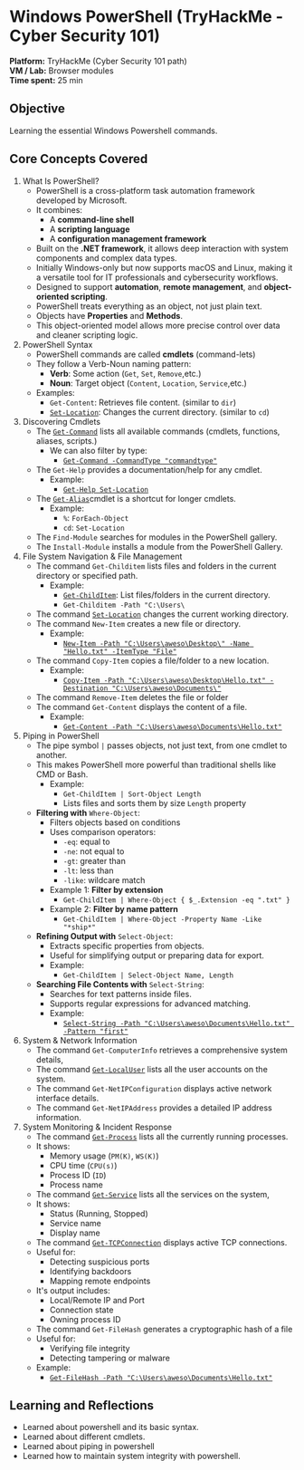 # Windows PowerShell (TryHackMe - Cyber Security 101)
**Platform:** TryHackMe (Cyber Security 101 path)  
**VM / Lab:** Browser modules  
**Time spent:** 25 min

## Objective
Learning the essential Windows Powershell commands.

## Core Concepts Covered
1. What Is PowerShell?
    - PowerShell is a cross-platform task automation framework developed by Microsoft.
    - It combines:
        * A **command-line shell**
        * A **scripting language**
        * A **configuration management framework**
    - Built on the **.NET framework**, it allows deep interaction with system components and complex data types.
    - Initially Windows-only but now supports macOS and Linux, making it a versatile tool for IT professionals and cybersecurity workflows.
    - Designed to support **automation**, **remote management**, and **object-oriented scripting**.
    - PowerShell treats everything as an object, not just plain text.
    - Objects have **Properties** and **Methods**.
    - This object-oriented model allows more precise control over data and cleaner scripting logic.
2. PowerShell Syntax
    - PowerShell commands are called **cmdlets** (command-lets)
    - They follow a Verb-Noun naming pattern:
        * **Verb**: Some action (`Get`, `Set`, `Remove`,etc.)
        * **Noun**: Target object (`Content`, `Location`, `Service`,etc.)
    - Examples:
        * `Get-Content`: Retrieves file content. (similar to `dir`)
        * [`Set-Location`](images/set_location_cmd.jpg): Changes the current directory. (similar to `cd`)
3. Discovering Cmdlets
    - The [`Get-Command`](images/get_command.jpg) lists all available commands (cmdlets, functions, aliases, scripts.)
        - We can also filter by type:
            * [`Get-Command -CommandType "commandtype"`](images/filter_cmdlets.jpg)
    - The `Get-Help` provides a documentation/help for any cmdlet.
        - Example:
            * [`Get-Help Set-Location`](images/get-help_cmd.jpg)
    - The [`Get-Alias`](images/get-alias_cmd.jpg)cmdlet is a shortcut for longer cmdlets.
        - Example:
            * `%`: `ForEach-Object`
            * `cd`: `Set-Location`
    - The `Find-Module` searches for modules in the PowerShell gallery.
    - The `Install-Module` installs a module from the PowerShell Gallery.
4. File System Navigation & File Management
    - The command `Get-Childitem` lists files and folders in the current directory or specified path.
        - Example:
            * [`Get-ChildItem`](images/get-childitem_cmd.jpg): List files/folders in the current directory.
            * `Get-Childitem -Path "C:\Users\`
    - The command [`Set-Location`](images/set-location_cmd.jpg) changes the current working directory.
    - The command `New-Item` creates a new file or directory.
        - Example:
            * [`New-Item -Path "C:\Users\aweso\Desktop\" -Name "Hello.txt" -ItemType "File"`](images/new-item_cmd.jpg)
    - The command `Copy-Item` copies a file/folder to a new location.
        - Example:
            * [`Copy-Item -Path "C:\Users\aweso\Desktop\Hello.txt" -Destination "C:\Users\aweso\Documents\"`](images/Copy-item_cmd.jpg)
    - The command `Remove-Item` deletes the file or folder
    - The command `Get-Content` displays the content of a file.
        - Example:
            * [`Get-Content -Path "C:\Users\aweso\Documents\Hello.txt"`](images/get-content_cmd.jpg)
5. Piping in PowerShell
    - The pipe symbol `|` passes objects, not just text, from one cmdlet to another.
    - This makes PowerShell more powerful than traditional shells like CMD or Bash.
        - Example:
            * `Get-ChildItem | Sort-Object Length`
            * Lists files and sorts them by size `Length` property
    - **Filtering with** `Where-Object`:
        - Filters objects based on conditions
        - Uses comparison operators:
            * `-eq`: equal to
            * `-ne`: not equal to
            * `-gt`: greater than
            * `-lt`: less than
            * `-like`: wildcare match
        - Example 1: **Filter by extension**
            * `Get-ChildItem | Where-Object { $_.Extension -eq ".txt" }`
        - Example 2: **Filter by name pattern**
            * `Get-ChildItem | Where-Object -Property Name -Like "*ship*"`
    - **Refining Output with** `Select-Object`:
       - Extracts specific properties from objects.
       - Useful for simplifying output or preparing data for export.
       - Example:
            * `Get-ChildItem | Select-Object Name, Length`
    - **Searching File Contents with** `Select-String`:
        - Searches for text patterns inside files.
        - Supports regular expressions for advanced matching.
        - Example:
            * [`Select-String -Path "C:\Users\aweso\Documents\Hello.txt" -Pattern "first"`](images/select-string_cmd.jpg)
6. System & Network Information
    - The command `Get-ComputerInfo` retrieves a comprehensive system details,
    - The command [`Get-LocalUser`](images/get-localuser_cmd.jpg) lists all the user accounts on the system.
    - The command `Get-NetIPConfiguration` displays active network interface details.
    - The command `Get-NetIPAddress` provides a detailed IP address information.
7. System Monitoring & Incident Response
    - The command [`Get-Process`](images/get-process_cmd.jpg) lists all the currently running processes.
    - It shows:
        * Memory usage (`PM(K)`, `WS(K)`)
        * CPU time (`CPU(s)`)
        * Process ID (`ID`)
        * Process name
    - The command [`Get-Service`](images/get-service_cmd.jpg) lists all the services on the system,
    - It shows:
        * Status (Running, Stopped)
        * Service name
        * Display name
    - The command [`Get-TCPConnection`](images/get-tcp_cmd.jpg) displays active TCP connections.
    - Useful for:
        * Detecting suspicious ports
        * Identifying backdoors
        * Mapping remote endpoints
    - It's output includes:
        * Local/Remote IP and Port
        * Connection state
        * Owning process ID
    - The command `Get-FileHash` generates a cryptographic hash of a file
    - Useful for:
        * Verifying file integrity
        * Detecting tampering or malware
    - Example:
        * [`Get-FileHash -Path "C:\Users\aweso\Documents\Hello.txt"`](images/get-hash_cmd.jpg)

## Learning and Reflections
- Learned about powershell and its basic syntax.
- Learned about different cmdlets.
- Learned about piping in powershell
- Learned how to maintain system integrity with powershell.


    















